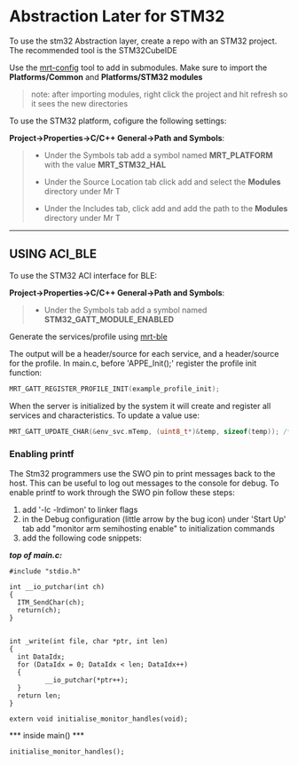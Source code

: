 # Abstraction Later for STM32

To use the stm32 Abstraction layer, create a repo with an STM32 project. The recommended tool is the STM32CubeIDE


Use the [mrt-config](https://github.com/uprev-mrt/mrtutils) tool to add in submodules. Make sure to import the **Platforms/Common** and **Platforms/STM32 modules**

> note: after importing modules, right click the project and hit refresh so it sees the new directories

To use the STM32 platform, cofigure the following settings:

**Project->Properties->C/C++ General->Path and Symbols**:
>* Under the Symbols tab add a symbol named **MRT_PLATFORM** with the value **MRT_STM32_HAL**
>
>* Under the Source Location tab click add and select the **Modules** directory under Mr T
>
>* Under the Includes tab, click add and add the path to the **Modules** directory under Mr T


---

## USING ACI_BLE

To use the STM32 ACI interface for BLE:

**Project->Properties->C/C++ General->Path and Symbols**:
>* Under the Symbols tab add a symbol named **STM32_GATT_MODULE_ENABLED** 

Generate the services/profile using [mrt-ble](https://github.com/uprev-mrt/mrtutils)

The output will be a header/source for each service, and a header/source for the profile. 
In main.c, before 'APPE_Init();' register the profile init function:

```c
MRT_GATT_REGISTER_PROFILE_INIT(example_profile_init);
```
When the server is initialized by the system it will create and register all services and characteristics. To update a value use:

```c
MRT_GATT_UPDATE_CHAR(&env_svc.mTemp, (uint8_t*)&temp, sizeof(temp)); /* replace env_svc.mTemp with a char in one of your services*/
```

### Enabling printf

The Stm32 programmers use the SWO pin to print messages back to the host. This can be useful to log out messages to the console for debug. To enable printf to work through the SWO pin follow these steps:

1. add '-lc -lrdimon' to linker flags
2. in the Debug configuration (little arrow by the bug icon) under 'Start Up' tab add "monitor arm semihosting enable" to initialization commands
3. add the following code snippets:

***top of main.c:***

```
#include "stdio.h"

int __io_putchar(int ch)
{
  ITM_SendChar(ch);
  return(ch);
}


int _write(int file, char *ptr, int len)
{
  int DataIdx;
  for (DataIdx = 0; DataIdx < len; DataIdx++)
  {
         __io_putchar(*ptr++);
  }
  return len;
}

extern void initialise_monitor_handles(void);

```
*** inside main() ***
```
initialise_monitor_handles();
```
